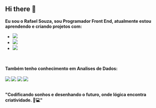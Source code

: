 ## Hi there 👋

<b>Eu sou o Rafael Souza, sou Programador Front End, atualmente estou aprendendo e criando projetos com: <b>
<br>
  - <img src="https://img.shields.io/badge/HTML-239120?style=for-the-badge&logo=html5&logoColor=white" />
  - <img src="https://img.shields.io/badge/HTML5-E34F26?style=for-the-badge&logo=html5&logoColor=white" />
  - <img src="https://img.shields.io/badge/CSS-239120?&style=for-the-badge&logo=css3&logoColor=white" />
<br>
<br>
<b>Também tenho conhecimento em Analises de Dados: <b>
<br>
<br>
   <img src="https://img.shields.io/badge/Colab-F9AB00?style=for-the-badge&logo=googlecolab&color=525252" />
   <img src="https://img.shields.io/badge/Python-14354C?style=for-the-badge&logo=python&logoColor=white" />
   <img src="https://img.shields.io/badge/MySQL-005C84?style=for-the-badge&logo=mysql&logoColor=white" />
   <img src="https://img.shields.io/badge/Google%20Sheets-34A853?style=for-the-badge&logo=google-sheets&logoColor=white" />

   <br>
   <br>
   
"Codificando sonhos e desenhando o futuro, onde lógica encontra criatividade. 🌌💻"
   
